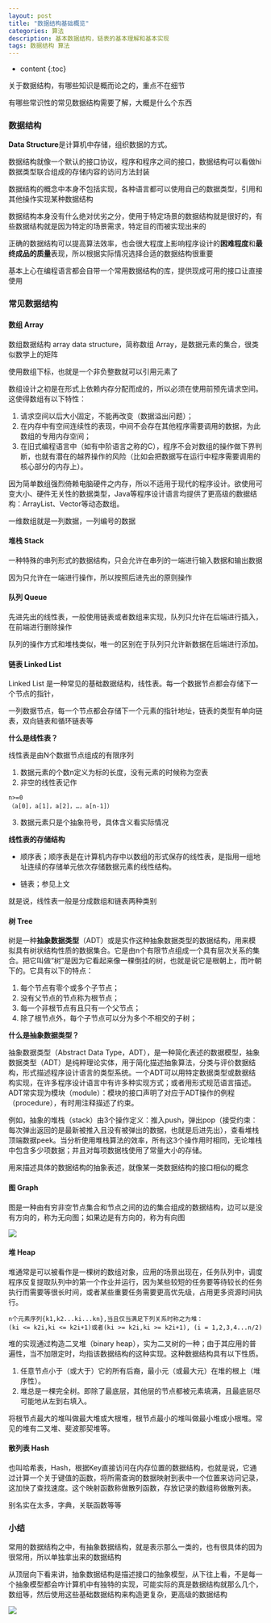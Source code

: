 ```yaml
---
layout: post
title: "数据结构基础概览"
categories: 算法
description: 基本数据结构，链表的基本理解和基本实现
tags: 数据结构 算法
---
```


* content
{:toc}

关于数据结构，有哪些知识是概而论之的，重点不在细节

有哪些常识性的常见数据结构需要了解，大概是什么个东西





### 数据结构

**Data Structure**是计算机中存储，组织数据的方式。

数据结构就像一个默认的接口协议，程序和程序之间的接口，数据结构可以看做hi数据类型联合组成的存储内容的访问方法封装

数据结构的概念中本身不包括实现，各种语言都可以使用自己的数据类型，引用和其他操作实现某种数据结构

数据结构本身没有什么绝对优劣之分，使用于特定场景的数据结构就是很好的，有些数据结构就是因为特定的场景需求，特定目的而被实现出来的

正确的数据结构可以提高算法效率，也会很大程度上影响程序设计的**困难程度**和**最终成品的质量**表现，所以根据实际情况选择合适的数据结构很重要

基本上心在编程语言都会自带一个常用数据结构的库，提供现成可用的接口让直接使用

### 常见数据结构

#### 数组 Array

数组数据结构 array data structure，简称数组 Array，是数据元素的集合，很类似数学上的矩阵

使用数组下标，也就是一个非负整数就可以引用元素了

数组设计之初是在形式上依赖内存分配而成的，所以必须在使用前预先请求空间。这使得数组有以下特性：

1. 请求空间以后大小固定，不能再改变（数据溢出问题）；
2. 在内存中有空间连续性的表现，中间不会存在其他程序需要调用的数据，为此数组的专用内存空间；
3. 在旧式编程语言中（如有中阶语言之称的C），程序不会对数组的操作做下界判断，也就有潜在的越界操作的风险（比如会把数据写在运行中程序需要调用的核心部分的内存上）。

因为简单数组强烈倚赖电脑硬件之内存，所以不适用于现代的程序设计。欲使用可变大小、硬件无关性的数据类型，Java等程序设计语言均提供了更高级的数据结构：ArrayList、Vector等动态数组。

一维数组就是一列数据，一列编号的数据

#### 堆栈 Stack

一种特殊的串列形式的数据结构，只会允许在串列的一端进行输入数据和输出数据

因为只允许在一端进行操作，所以按照后进先出的原则操作

#### 队列 Queue

先进先出的线性表，一般使用链表或者数组来实现，队列只允许在后端进行插入，在前端进行删除操作

队列的操作方式和堆栈类似，唯一的区别在于队列只允许新数据在后端进行添加。

#### 链表 Linked List

Linked List 是一种常见的基础数据结构，线性表。每一个数据节点都会存储下一个节点的指针，

一列数据节点，每一个节点都会存储下一个元素的指针地址，链表的类型有单向链表，双向链表和循环链表等

**什么是线性表？**

线性表是由N个数据节点组成的有限序列

1. 数据元素的个数n定义为标的长度，没有元素的时候称为空表
2. 非空的线性表记作

```
n>=0
（a[0]，a[1]，a[2]，…，a[n-1]）
```

3. 数据元素只是个抽象符号，具体含义看实际情况

**线性表的存储结构**

- 顺序表；顺序表是在计算机内存中以数组的形式保存的线性表，是指用一组地址连续的存储单元依次存储数据元素的线性结构。

- 链表；参见上文

就是说，线性表一般是分成数组和链表两种类别

#### 树 Tree

树是一种**抽象数据类型**（ADT）或是实作这种抽象数据类型的数据结构，用来模拟具有树状结构性质的数据集合。它是由n个有限节点组成一个具有层次关系的集合。把它叫做“树”是因为它看起来像一棵倒挂的树，也就是说它是根朝上，而叶朝下的。它具有以下的特点：
1. 每个节点有零个或多个子节点；
2. 没有父节点的节点称为根节点；
3. 每一个非根节点有且只有一个父节点；
4. 除了根节点外，每个子节点可以分为多个不相交的子树；

**什么是抽象数据类型？**

抽象数据类型（Abstract Data Type，ADT），是一种简化表述的数据模型，抽象数据类型（ADT）是纯粹理论实体，用于简化描述抽象算法，分类与评价数据结构，形式描述程序设计语言的类型系统。一个ADT可以用特定数据类型或数据结构实现，在许多程序设计语言中有许多种实现方式；或者用形式规范语言描述。ADT常实现为模块（module）：模块的接口声明了对应于ADT操作的例程（procedure），有时用注释描述了约束。

例如，抽象的堆栈（stack）由3个操作定义：推入push，弹出pop（接受约束：每次弹出返回的是最新被推入且没有被弹出的数据，也就是后进先出），查看堆栈顶端数据peek。当分析使用堆栈算法的效率，所有这3个操作用时相同，无论堆栈中包含多少项数据；并且对每项数据栈使用了常量大小的存储。

用来描述具体的数据结构的抽象表述，就像某一类数据结构的接口相似的概念

#### 图 Graph

图是一种由有穷非空节点集合和节点之间的边的集合组成的数据结构，边可以是没有方向的，称为无向图；如果边是有方向的，称为有向图

![](http://ww2.sinaimg.cn/large/8d6a2535gw1f97q8qra3xj207u05wgll.jpg)

#### 堆 Heap

堆通常是可以被看作是一棵树的数组对象，应用的场景出现在，任务队列中，调度程序反复提取队列中的第一个作业并运行，因为某些较短的任务要等待较长的任务执行而需要等很长时间，或者某些重要任务需要更高优先级，占用更多资源时间执行。

```
n个元素序列{k1,k2...ki...kn},当且仅当满足下列关系时称之为堆：
(ki <= k2i,ki <= k2i+1)或者(ki >= k2i,ki >= k2i+1), (i = 1,2,3,4...n/2)
```

堆的实现通过构造二叉堆（binary heap），实为二叉树的一种；由于其应用的普遍性，当不加限定时，均指该数据结构的这种实现。这种数据结构具有以下性质。

1. 任意节点小于（或大于）它的所有后裔，最小元（或最大元）在堆的根上（堆序性）。
2. 堆总是一棵完全树。即除了最底层，其他层的节点都被元素填满，且最底层尽可能地从左到右填入。

将根节点最大的堆叫做最大堆或大根堆，根节点最小的堆叫做最小堆或小根堆。常见的堆有二叉堆、斐波那契堆等。

#### 散列表 Hash

也叫哈希表，Hash，根据Key直接访问在内存位置的数据结构，也就是说，它通过计算一个关于键值的函数，将所需查询的数据映射到表中一个位置来访问记录，这加快了查找速度。这个映射函数称做散列函数，存放记录的数组称做散列表。

别名实在太多，字典，关联函数等等

### 小结

常用的数据结构之中，有抽象数据结构，就是表示那么一类的，也有很具体的因为很常用，所以单独拿出来的数据结构

从顶层向下看来讲，抽象数据结构是描述接口的抽象模型，从下往上看，不是每一个抽象模型都会咋计算机中有独特的实现，可能实际的真是数据结构就那么几个，数组等，然后使用这些基础数据结构来构造更复杂，更高级的数据结构

![](http://ww2.sinaimg.cn/large/8d6a2535gw1f97rilyk29j20v705ptbp.jpg)
